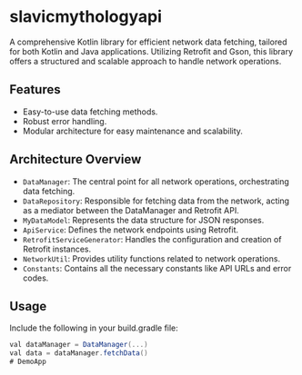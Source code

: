 # slavicmythologyapi

A comprehensive Kotlin library for efficient network data fetching, tailored for both Kotlin and Java applications. Utilizing Retrofit and Gson, this library offers a structured and scalable approach to handle network operations.

## Features
- Easy-to-use data fetching methods.
- Robust error handling.
- Modular architecture for easy maintenance and scalability.

## Architecture Overview
- `DataManager`: The central point for all network operations, orchestrating data fetching.
- `DataRepository`: Responsible for fetching data from the network, acting as a mediator between the DataManager and Retrofit API.
- `MyDataModel`: Represents the data structure for JSON responses.
- `ApiService`: Defines the network endpoints using Retrofit.
- `RetrofitServiceGenerator`: Handles the configuration and creation of Retrofit instances.
- `NetworkUtil`: Provides utility functions related to network operations.
- `Constants`: Contains all the necessary constants like API URLs and error codes.

## Usage
Include the following in your build.gradle file:
```gradle
val dataManager = DataManager(...)
val data = dataManager.fetchData()
#   D e m o A p p  
 